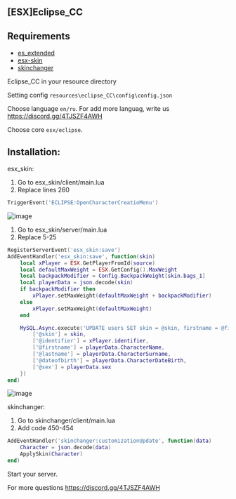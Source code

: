 ## [ESX]Eclipse_CC

## Requirements
- [es_extended](https://github.com/esx-framework/es_extended/tree/v1-final)
- [esx-skin](https://github.com/esx-framework/esx_skin)
- [skinchanger](https://github.com/ESX-Org/skinchanger)


Eclipse_CC in your resource directory

Setting config `resources\eclipse_CC\config\config.json`

  Choose language `en/ru`. For add more languag, write us https://discord.gg/4TJSZF4AWH
  
  Choose core `esx/eclipse`. 
  
## Installation:

esx_skin:



1. Go to esx_skin/client/main.lua
2. Replace lines 260
```lua
TriggerEvent('ECLIPSE:OpenCharacterCreatioMenu')
```
![image](https://user-images.githubusercontent.com/36680471/115523567-e02ffc00-a295-11eb-952d-5c6a5979817f.png)


1. Go to esx_skin/server/main.lua
2. Replace 5-25

```lua
RegisterServerEvent('esx_skin:save')
AddEventHandler('esx_skin:save', function(skin)
	local xPlayer = ESX.GetPlayerFromId(source)
	local defaultMaxWeight = ESX.GetConfig().MaxWeight
	local backpackModifier = Config.BackpackWeight[skin.bags_1]
	local playerData = json.decode(skin)
	if backpackModifier then
		xPlayer.setMaxWeight(defaultMaxWeight + backpackModifier)
	else
		xPlayer.setMaxWeight(defaultMaxWeight)
	end

	MySQL.Async.execute('UPDATE users SET skin = @skin, firstname = @firstname, lastname = @lastname, dateofbirth = @dateofbirth, sex = @sex WHERE identifier = @identifier', {
		['@skin'] = skin,
		['@identifier'] = xPlayer.identifier,
		['@firstname'] = playerData.CharacterName,
		['@lastname'] = playerData.CharacterSurname,
		['@dateofbirth'] = playerData.CharacterDateBirth,
		['@sex'] = playerData.sex
	})
end)
```
![image](https://user-images.githubusercontent.com/36680471/115525598-eb842700-a297-11eb-96f0-01d883caa7e0.png)


skinchanger:
1. Go to skinchanger/client/main.lua
2. Add code 450-454
```lua
AddEventHandler('skinchanger:customizationUpdate', function(data)
	Character = json.decode(data)
	ApplySkin(Character)
end)
```
Start your server.

For more questions https://discord.gg/4TJSZF4AWH





